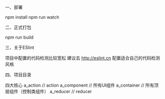 一、部署

npm install
npm run watch

二、正式打包

npm run build

三、关于ESlint

项目中配置的代码检测比较宽松
建议去 http://eslint.cn 配置适合自己的代码检测风格

四、项目目录

四大核心
a_action    // action
a_component // 所有UI组件
a_container // 所有顶层组件（控制类组件）
a_reducer   // reducer